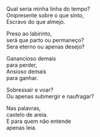 Qual seria minha linha do tempo?  
Onipresente sobre o que sinto,  
Escravo do que almejo.  

Preso ao labirinto,  
será que parto ou permaneço?  
Sera eterno ou apenas desejo?  

Ganancioso demais  
para perder,  
Ansioso demais  
para ganhar.  

Sobressair e voar?  
Ou apenas submergir e naufragar?  

Nas palavras,  
castelo de areia.  
E para quem não entende  
apenas leia.  
